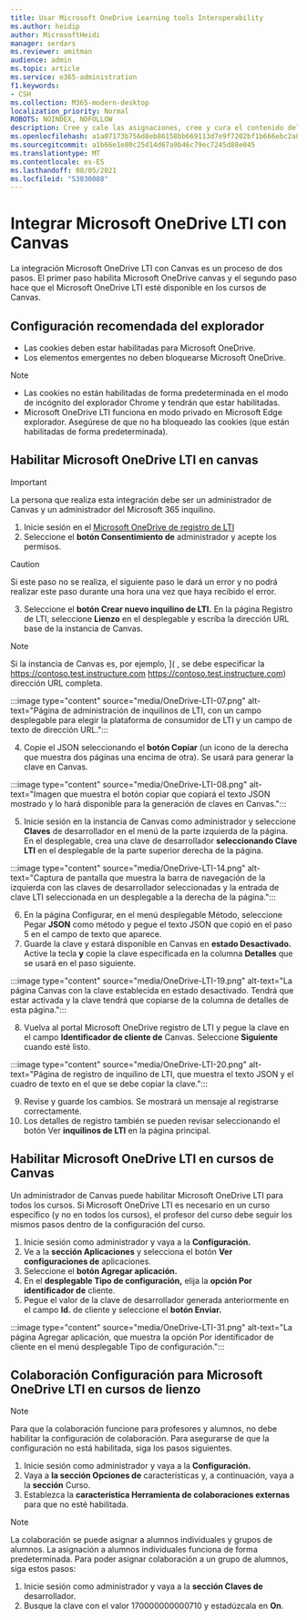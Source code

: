 ```yaml
---
title: Usar Microsoft OneDrive Learning tools Interoperability
ms.author: heidip
author: MicrosoftHeidi
manager: serdars
ms.reviewer: amitman
audience: admin
ms.topic: article
ms.service: o365-administration
f1.keywords:
- CSH
ms.collection: M365-modern-desktop
localization_priority: Normal
ROBOTS: NOINDEX, NOFOLLOW
description: Cree y cale las asignaciones, cree y cura el contenido del curso y colabore en archivos en tiempo real con la nueva aplicación de interoperabilidad Microsoft OneDrive Learning Tools.
ms.openlocfilehash: a1a07173b756d8eb86158bb669113d7e9f7202bf1b666ebc2a086f1aed732d2e
ms.sourcegitcommit: a1b66e1e80c25d14d67a9b46c79ec7245d88e045
ms.translationtype: MT
ms.contentlocale: es-ES
ms.lasthandoff: 08/05/2021
ms.locfileid: "53830088"
---
```

# <a name="integrate-microsoft-onedrive-lti-with-canvas"></a>Integrar Microsoft OneDrive LTI con Canvas

La integración Microsoft OneDrive LTI con Canvas es un proceso de dos pasos. El primer paso habilita Microsoft OneDrive canvas y el segundo paso hace que el Microsoft OneDrive LTI esté disponible en los cursos de Canvas.

## <a name="recommended-browser-settings"></a>Configuración recomendada del explorador

- Las cookies deben estar habilitadas para Microsoft OneDrive.
- Los elementos emergentes no deben bloquearse Microsoft OneDrive.

> [!NOTE]
> - Las cookies no están habilitadas de forma predeterminada en el modo de incógnito del explorador Chrome y tendrán que estar habilitadas.
> - Microsoft OneDrive LTI funciona en modo privado en Microsoft Edge explorador. Asegúrese de que no ha bloqueado las cookies (que están habilitadas de forma predeterminada).

## <a name="enable-microsoft-onedrive-lti-in-canvas"></a>Habilitar Microsoft OneDrive LTI en canvas

> [!IMPORTANT]
> La persona que realiza esta integración debe ser un administrador de Canvas y un administrador del Microsoft 365 inquilino.

1. Inicie sesión en el <a href="https://onedrivelti.microsoft.com/admin" target="_blank">Microsoft OneDrive de registro de LTI</a>
1. Seleccione el **botón Consentimiento de** administrador y acepte los permisos.

> [!CAUTION]
> Si este paso no se realiza, el siguiente paso le dará un error y no podrá realizar este paso durante una hora una vez que haya recibido el error.

3. Seleccione el **botón Crear nuevo inquilino de LTI.** En la página Registro de LTI, seleccione **Lienzo** en el desplegable y escriba la dirección URL base de la instancia de Canvas.

> [!NOTE]
> Si la instancia de Canvas es, por ejemplo, ]( , se debe especificar la https://contoso.test.instructure.com https://contoso.test.instructure.com) dirección URL completa.

:::image type="content" source="media/OneDrive-LTI-07.png" alt-text="Página de administración de inquilinos de LTI, con un campo desplegable para elegir la plataforma de consumidor de LTI y un campo de texto de dirección URL.":::

4. Copie el JSON seleccionando el **botón Copiar** (un icono de la derecha que muestra dos páginas una encima de otra). Se usará para generar la clave en Canvas.

:::image type="content" source="media/OneDrive-LTI-08.png" alt-text="Imagen que muestra el botón copiar que copiará el texto JSON mostrado y lo hará disponible para la generación de claves en Canvas.":::

5. Inicie sesión en la instancia de Canvas como administrador y seleccione **Claves** de desarrollador en el menú de la parte izquierda de la página. En el desplegable, crea una clave de desarrollador **seleccionando Clave LTI** en el desplegable de la parte superior derecha de la página.

:::image type="content" source="media/OneDrive-LTI-14.png" alt-text="Captura de pantalla que muestra la barra de navegación de la izquierda con las claves de desarrollador seleccionadas y la entrada de clave LTI seleccionada en un desplegable a la derecha de la página.":::

6. En la página Configurar, en el menú desplegable Método, seleccione Pegar **JSON** como método y pegue el texto JSON que copió en el paso 5 en el campo de texto que aparece. 
7. Guarde la clave y estará disponible en Canvas en **estado Desactivado.** Active la tecla **y** copie la clave especificada en la columna **Detalles** que se usará en el paso siguiente.

:::image type="content" source="media/OneDrive-LTI-19.png" alt-text="La página Canvas con la clave establecida en estado desactivado. Tendrá que estar activada y la clave tendrá que copiarse de la columna de detalles de esta página.":::

8. Vuelva al portal Microsoft OneDrive registro de LTI y pegue la clave en el campo **Identificador de cliente de** Canvas. Seleccione **Siguiente** cuando esté listo.

:::image type="content" source="media/OneDrive-LTI-20.png" alt-text="Página de registro de inquilino de LTI, que muestra el texto JSON y el cuadro de texto en el que se debe copiar la clave.":::

9. Revise y guarde los cambios. Se mostrará un mensaje al registrarse correctamente.
10. Los detalles de registro también se pueden revisar seleccionando el botón Ver **inquilinos de LTI** en la página principal.

## <a name="enable-microsoft-onedrive-lti-in-canvas-courses"></a>Habilitar Microsoft OneDrive LTI en cursos de Canvas

Un administrador de Canvas puede habilitar Microsoft OneDrive LTI para todos los cursos. Si Microsoft OneDrive LTI es necesario en un curso específico (y no en todos los cursos), el profesor del curso debe seguir los mismos pasos dentro de la configuración del curso.

1. Inicie sesión como administrador y vaya a la **Configuración.**
2. Ve a la **sección Aplicaciones** y selecciona el botón **Ver configuraciones de** aplicaciones.
3. Seleccione el **botón Agregar aplicación.**
4. En el **desplegable Tipo de configuración,** elija la **opción Por identificador de** cliente.
5. Pegue el valor de la clave de desarrollador generada anteriormente en el campo **Id.** de cliente y seleccione el **botón Enviar.**

:::image type="content" source="media/OneDrive-LTI-31.png" alt-text="La página Agregar aplicación, que muestra la opción Por identificador de cliente en el menú desplegable Tipo de configuración.":::

## <a name="collaboration-settings-for-microsoft-onedrive-lti-in-canvas-courses"></a>Colaboración Configuración para Microsoft OneDrive LTI en cursos de lienzo

> [!NOTE]
> Para que la colaboración funcione para profesores y alumnos, no debe habilitar la configuración de colaboración. Para asegurarse de que la configuración no está habilitada, siga los pasos siguientes.

1. Inicie sesión como administrador y vaya a la **Configuración.**
1. Vaya a **la sección Opciones de** características y, a continuación, vaya a la **sección** Curso.
1. Establezca la **característica Herramienta de colaboraciones externas** para que no esté habilitada.

> [!NOTE]
> La colaboración se puede asignar a alumnos individuales y grupos de alumnos. La asignación a alumnos individuales funciona de forma predeterminada. Para poder asignar colaboración a un grupo de alumnos, siga estos pasos:

1. Inicie sesión como administrador y vaya a la **sección Claves de** desarrollador.
1. Busque la clave con el valor 170000000000710 y estadúzcala en **On**.
